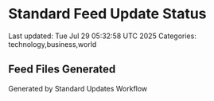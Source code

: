 # Standard Feed Update Status
Last updated: Tue Jul 29 05:32:58 UTC 2025
Categories: technology,business,world

## Feed Files Generated

Generated by Standard Updates Workflow
